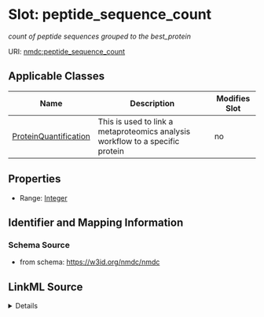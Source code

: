 # Slot: peptide_sequence_count


_count of peptide sequences grouped to the best_protein_



URI: [nmdc:peptide_sequence_count](https://w3id.org/nmdc/peptide_sequence_count)



<!-- no inheritance hierarchy -->




## Applicable Classes

| Name | Description | Modifies Slot |
| --- | --- | --- |
[ProteinQuantification](ProteinQuantification.md) | This is used to link a metaproteomics analysis workflow to a specific protein |  no  |







## Properties

* Range: [Integer](Integer.md)





## Identifier and Mapping Information







### Schema Source


* from schema: https://w3id.org/nmdc/nmdc




## LinkML Source

<details>
```yaml
name: peptide_sequence_count
description: count of peptide sequences grouped to the best_protein
from_schema: https://w3id.org/nmdc/nmdc
rank: 1000
alias: peptide_sequence_count
domain_of:
- ProteinQuantification
range: integer

```
</details>